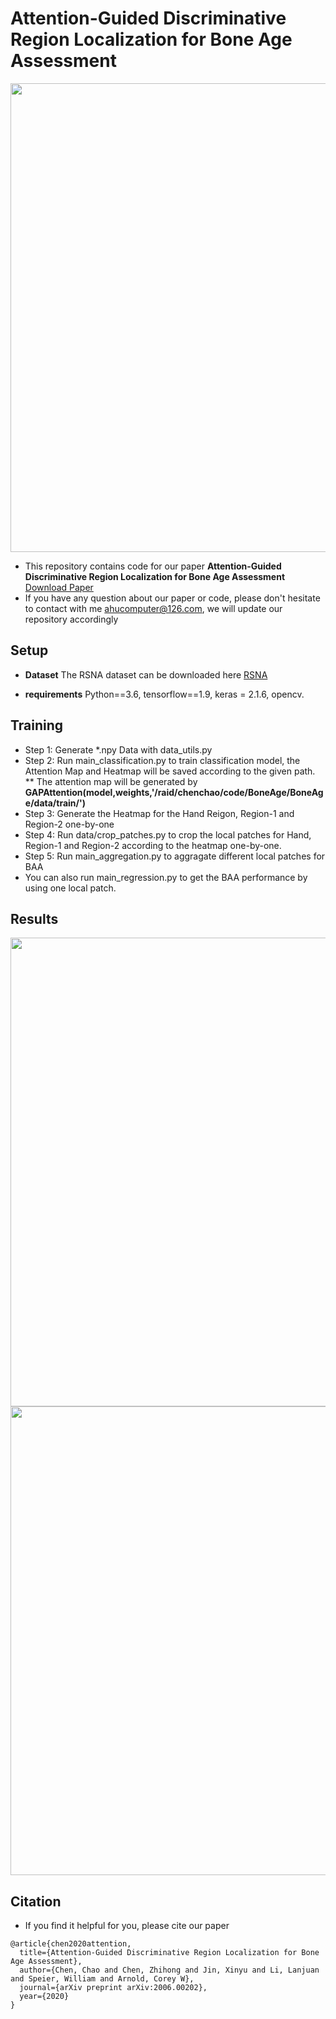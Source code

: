 # Attention-Guided Discriminative Region Localization for Bone Age Assessment
<div align=center><img src="https://github.com/chenchao666/Bone-Age-Assessment/blob/master/img/img1.png" width="750" /></div>

* This repository contains code for our paper **Attention-Guided Discriminative Region Localization for Bone Age Assessment** [Download Paper](https://arxiv.org/abs/2006.00202)
* If you have any question about our paper or code, please don't hesitate to contact with me ahucomputer@126.com, we will update our repository accordingly

## Setup
* **Dataset** The RSNA dataset can be downloaded here [RSNA](https://www.kaggle.com/kmader/rsna-bone-age) 

* **requirements** Python==3.6, tensorflow==1.9, keras = 2.1.6, opencv.

## Training
* Step 1: Generate *.npy Data with data_utils.py
* Step 2: Run main_classification.py to train classification model, the Attention Map and Heatmap will be saved according to the given path.
** The attention map will be generated by  **GAPAttention(model,weights,'/raid/chenchao/code/BoneAge/BoneAge/data/train/')**
* Step 3: Generate the Heatmap for the Hand Reigon, Region-1 and Region-2 one-by-one
* Step 4: Run data/crop_patches.py to crop the local patches for Hand, Region-1 and Region-2 according to the heatmap one-by-one.
* Step 5: Run main_aggregation.py to aggragate different local patches for BAA
* You can also run main_regression.py to get the BAA performance by using one local patch.

## Results
<div align=center><img src="https://github.com/chenchao666/Bone-Age-Assessment/blob/master/img/img2.png" width="750" /></div>
<div align=center><img src="https://github.com/chenchao666/Bone-Age-Assessment/blob/master/img/img3.png" width="750" /></div>

## Citation
* If you find it helpful for you, please cite our paper
```
@article{chen2020attention,
  title={Attention-Guided Discriminative Region Localization for Bone Age Assessment},
  author={Chen, Chao and Chen, Zhihong and Jin, Xinyu and Li, Lanjuan and Speier, William and Arnold, Corey W},
  journal={arXiv preprint arXiv:2006.00202},
  year={2020}
}
